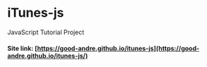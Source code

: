 # iTunes-js
JavaScript Tutorial Project

#### Site link: [https://good-andre.github.io/itunes-js](https://good-andre.github.io/itunes-js/)